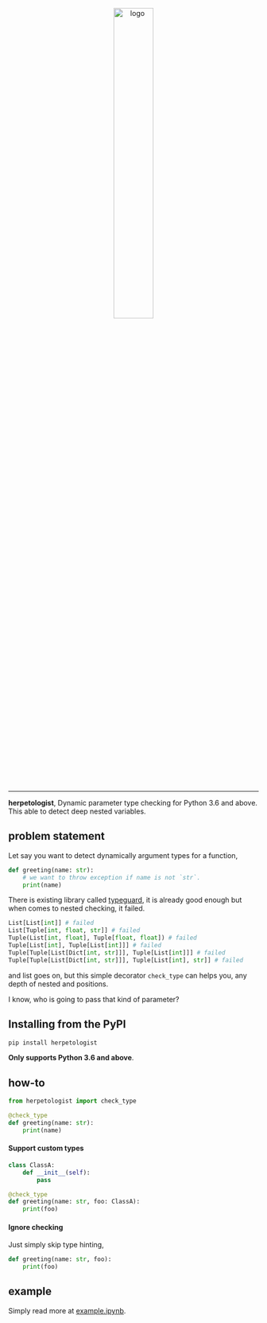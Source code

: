 <p align="center">
    <a href="#readme">
        <img alt="logo" width="40%" src="https://www.wikihow.com/images/thumb/7/7f/Become-a-Herpetologist-Step-1.jpg/aid1401844-v4-728px-Become-a-Herpetologist-Step-1.jpg.webp">
    </a>
</p>

---

**herpetologist**, Dynamic parameter type checking for Python 3.6 and above. This able to detect deep nested variables.

## problem statement

Let say you want to detect dynamically argument types for a function,

```python
def greeting(name: str):
    # we want to throw exception if name is not `str`.
    print(name) 
```

There is existing library called [typeguard](https://typeguard.readthedocs.io/en/latest/#), it is already good enough but when comes to nested checking, it failed.

```python
List[List[int]] # failed
List[Tuple[int, float, str]] # failed
Tuple(List[int, float], Tuple[float, float]) # failed
Tuple[List[int], Tuple[List[int]]] # failed
Tuple[Tuple[List[Dict[int, str]]], Tuple[List[int]]] # failed
Tuple[Tuple[List[Dict[int, str]]], Tuple[List[int], str]] # failed
```

and list goes on, but this simple decorator `check_type` can helps you, any depth of nested and positions.

I know, who is going to pass that kind of parameter?

## Installing from the PyPI

```bash
pip install herpetologist
```

**Only supports Python 3.6 and above**.

## how-to

```python
from herpetologist import check_type

@check_type
def greeting(name: str):
    print(name)
```

#### Support custom types

```python
class ClassA:
    def __init__(self):
        pass

@check_type
def greeting(name: str, foo: ClassA):
    print(foo)
```

#### Ignore checking

Just simply skip type hinting,

```python
def greeting(name: str, foo):
    print(foo)
```

## example

Simply read more at [example.ipynb](example.ipynb).